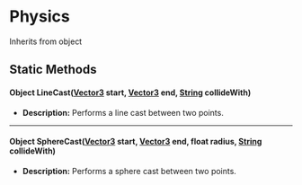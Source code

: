 # Physics
Inherits from object
## Static Methods
#### Object LineCast([Vector3](../objects/Vector3.md) start, [Vector3](../objects/Vector3.md) end, [String](../static/String.md) collideWith)
- **Description:** Performs a line cast between two points.

---

#### Object SphereCast([Vector3](../objects/Vector3.md) start, [Vector3](../objects/Vector3.md) end, float radius, [String](../static/String.md) collideWith)
- **Description:** Performs a sphere cast between two points.

